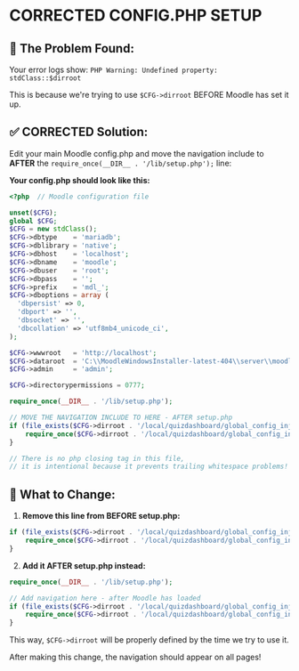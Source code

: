 # CORRECTED CONFIG.PHP SETUP

## 🚨 **The Problem Found:**

Your error logs show: `PHP Warning: Undefined property: stdClass::$dirroot`

This is because we're trying to use `$CFG->dirroot` BEFORE Moodle has set it up.

## ✅ **CORRECTED Solution:**

Edit your main Moodle config.php and move the navigation include to **AFTER** the `require_once(__DIR__ . '/lib/setup.php');` line:

**Your config.php should look like this:**

```php
<?php  // Moodle configuration file

unset($CFG);
global $CFG;
$CFG = new stdClass();
$CFG->dbtype    = 'mariadb';
$CFG->dblibrary = 'native';
$CFG->dbhost    = 'localhost';
$CFG->dbname    = 'moodle';
$CFG->dbuser    = 'root';
$CFG->dbpass    = '';
$CFG->prefix    = 'mdl_';
$CFG->dboptions = array (
  'dbpersist' => 0,
  'dbport' => '',
  'dbsocket' => '',
  'dbcollation' => 'utf8mb4_unicode_ci',
);

$CFG->wwwroot   = 'http://localhost';
$CFG->dataroot  = 'C:\\MoodleWindowsInstaller-latest-404\\server\\moodledata';
$CFG->admin     = 'admin';

$CFG->directorypermissions = 0777;

require_once(__DIR__ . '/lib/setup.php');

// MOVE THE NAVIGATION INCLUDE TO HERE - AFTER setup.php
if (file_exists($CFG->dirroot . '/local/quizdashboard/global_config_injector.php')) {
    require_once($CFG->dirroot . '/local/quizdashboard/global_config_injector.php');
}

// There is no php closing tag in this file,
// it is intentional because it prevents trailing whitespace problems!
```

## 🔧 **What to Change:**

1. **Remove this line from BEFORE setup.php:**
```php
if (file_exists($CFG->dirroot . '/local/quizdashboard/global_config_injector.php')) {
    require_once($CFG->dirroot . '/local/quizdashboard/global_config_injector.php');
}
```

2. **Add it AFTER setup.php instead:**
```php
require_once(__DIR__ . '/lib/setup.php');

// Add navigation here - after Moodle has loaded
if (file_exists($CFG->dirroot . '/local/quizdashboard/global_config_injector.php')) {
    require_once($CFG->dirroot . '/local/quizdashboard/global_config_injector.php');
}
```

This way, `$CFG->dirroot` will be properly defined by the time we try to use it.

After making this change, the navigation should appear on all pages!
